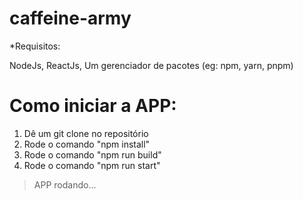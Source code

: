 # caffeine-army

*Requisitos:

NodeJs,
ReactJs,
Um gerenciador de pacotes (eg: npm, yarn, pnpm)

# Como iniciar a APP:

1) Dê um git clone no repositório
3) Rode o comando "npm install"
6) Rode o comando "npm run build"
7) Rode o comando "npm run start"

> APP rodando...


